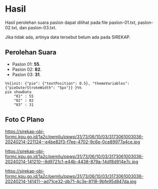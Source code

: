 # Hasil

Hasil perolehan suara paslon dapat dilihat pada file paslon-01.txt, paslon-02.txt, dan paslon-03.txt.

Jika tidak ada, artinya data tersebut belum ada pada SIREKAP.

## Perolehan Suara

 * Paslon 01: **55**.
 * Paslon 02: **82**.
 * Paslon 03: **31**.

```mermaid
%%{init: {"pie": {"textPosition": 0.5}, "themeVariables": {"pieOuterStrokeWidth": "5px"}} }%%
pie showData
    "01" : 55
    "02" : 82
    "03" : 31
```
## Foto C Plano

https://sirekap-obj-formc.kpu.go.id/1a2c/pemilu/ppwp/31/73/06/10/03/3173061003036-20240214-221124--e4be82f3-f7ee-4702-9c6e-0ce89977a4ce.jpg

https://sirekap-obj-formc.kpu.go.id/1a2c/pemilu/ppwp/31/73/06/10/03/3173061003036-20240214-141210--8d9721c1-e44b-4438-879a-14df8d914e7c.jpg

https://sirekap-obj-formc.kpu.go.id/1a2c/pemilu/ppwp/31/73/06/10/03/3173061003036-20240214-141411--ad71ce32-db71-4c3e-8118-9bfe95d847da.jpg
